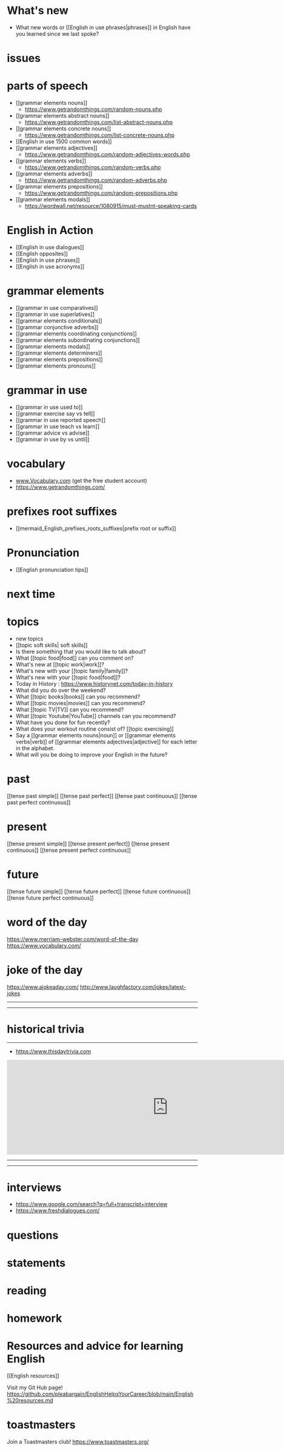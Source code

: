 # What's new
- What new words or [[English in use phrases|phrases]] in English have you learned since we last spoke?

# issues

# parts of speech
-  [[grammar elements nouns]]
	-  https://www.getrandomthings.com/random-nouns.php
-  [[grammar elements abstract nouns]]
	-  https://www.getrandomthings.com/list-abstract-nouns.php
-  [[grammar elements concrete nouns]]
	-  https://www.getrandomthings.com/list-concrete-nouns.php
-  [[English in use 1500 common words]]
-  [[grammar elements adjectives]]
	-  https://www.getrandomthings.com/random-adjectives-words.php
-  [[grammar elements verbs]]
	-  https://www.getrandomthings.com/random-verbs.php
-  [[grammar elements adverbs]]
	-  https://www.getrandomthings.com/random-adverbs.php
-  [[grammar elements prepositions]]
	-  https://www.getrandomthings.com/random-prepositions.php
-  [[grammar elements modals]]
	-  https://wordwall.net/resource/1080915/must-mustnt-speaking-cards
	
# English in Action
-  [[English in use dialogues]]
-  [[English opposites]]
-  [[English in use phrases]]
 -  [[English in use acronyms]]


# grammar elements

-  [[grammar in use comparatives]]
-  [[grammar in use superlatives]]
-  [[grammar elements conditionals]]
-  [[grammar conjunctive adverbs]]
-  [[grammar elements coordinating conjunctions]]
-  [[grammar elements subordinating conjunctions]]
-  [[grammar elements modals]]
-  [[grammar elements determiners]]
-  [[grammar elements prepositions]]
-  [[grammar elements pronouns]]

# grammar in use
-  [[grammar in use used to]]
-  [[grammar exercise say vs tell]]
-  [[grammar in use  reported speech]]
-  [[grammar in use  teach vs learn]]
-  [[grammar advice vs advise]]
-  [[grammar in use by vs until]]



# vocabulary
- www.Vocabulary.com (get the free student account)
- https://www.getrandomthings.com/
# prefixes root suffixes
-  [[mermaid_English_prefixes_roots_suffixes|prefix root or suffix]]
# Pronunciation
-  [[English pronunciation tips]]

# next time

# topics
- new topics
- [[topic soft skills| soft skills]]
- Is there something that you would like to talk about?
- What [[topic food|food]] can you comment on?
- What's new at [[topic work|work]]?
- What's new with your [[topic family|family]]?
- What's new with your [[topic food|food]]?
- Today in History : https://www.historynet.com/today-in-history
- What did you do over the weekend?
- What [[topic books|books]] can you recommend?
- What [[topic movies|movies]] can you recommend?
- What [[topic TV|TV]] can you recommend?
- What [[topic Youtube|YouTube]] channels can you recommend?
- What have you done for fun recently?
- What does your workout routine consist of? [[topic exercising]]
- Say a [[grammar elements nouns|noun]] or [[grammar elements verbs|verb]] of [[grammar elements adjectives|adjective]] for each letter in the alphabet.
- What will you be doing to improve your English in the future?


# past 
[[tense past simple]]
[[tense past perfect]]
[[tense past continuous]]
[[tense past perfect continuous]]
# present
[[tense present simple]]
[[tense present perfect]]
[[tense present continuous]]
[[tense present perfect continuous]]
# future
[[tense future simple]]
[[tense future perfect]]
[[tense future continuous]]
[[tense future perfect continuous]]

# word of the day
https://www.merriam-webster.com/word-of-the-day
https://www.vocabulary.com/

# joke of the day
https://www.ajokeaday.com/
http://www.laughfactory.com/jokes/latest-jokes

---


---

# historical trivia
---

- https://www.thisdaytrivia.com
<iframe
	border=0
	frameborder=0
	height=250
	width=850  
	src="https://www.thisdaytrivia.com">
</iframe>

---

---


# interviews
- https://www.google.com/search?q=full+transcript+interview
-  https://www.freshdialogues.com/


# questions

# statements

# reading



# homework


# Resources and advice for learning English

[[English resources]]

Visit my Git Hub page! 
https://github.com/pleabargain/EnglishHelpsYourCareer/blob/main/English%20resources.md

# toastmasters 
Join a Toastmasters club! 
https://www.toastmasters.org/

